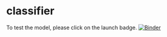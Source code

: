# classifier

To test the model, please click on the launch badge.
[![Binder](https://mybinder.org/badge_logo.svg)](https://mybinder.org/v2/gh/Amanda-Quirino/classifier/HEAD?urlpath=%2Fvoila%2Frender%2Fclassifier.ipynb)
